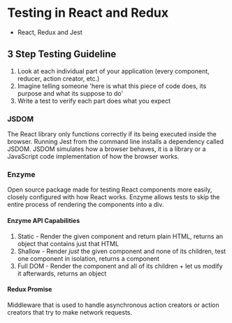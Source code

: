 # Testing in React and Redux

- React, Redux and Jest

## 3 Step Testing Guideline

1. Look at each individual part of your application (every component, reducer, action creator, etc.)
2. Imagine telling someone 'here is what this piece of code does, its purpose and what its suppose to do'
3. Write a test to verify each part does what you expect

### JSDOM

The React library only functions correctly if its being executed inside the browser. Running Jest from the command line installs a dependency called JSDOM. JSDOM simulates how a browser behaves, it is a library or a JavaScript code implementation of how the browser works.

### Enzyme

Open source package made for testing React components more easily, closely configured with how React works. Enzyme allows tests to skip the entire process of rendering the components into a div.

#### Enzyme API Capabilities

1. Static - Render the given component and return plain HTML, returns an object that contains just that HTML
2. Shallow - Render _just_ the given component and none of its children, test one component in isolation, returns a component
3. Full DOM - Render the component and all of its children + let us modify it afterwards, returns an object

#### Redux Promise

Middleware that is used to handle asynchronous action creators or action creators that try to make network requests.
